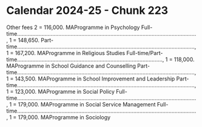 # Calendar 2024-25 - Chunk 223

<!-- Chunk tokens: 926, Enriched tokens: 929 -->

Other fees 2
= 116,000. MAProgramme in Psychology Full-time....................................................................................................................., 1 = 148,650. Part-time...................................................................................................................., 1 = 167,200. MAProgramme in Religious Studies Full-time/Part-time..............................................................................................., 1 = 118,000. MAProgramme in School Guidance and Counselling Part-time...................................................................................................................., 1 = 143,500. MAProgramme in School Improvement and Leadership Part-time...................................................................................................................., 1 = 123,000. MAProgramme in Social Policy Full-time....................................................................................................................., 1 = 179,000. MAProgramme in Social Service Management Full-time....................................................................................................................., 1 = 179,000. MAProgramme in Sociology